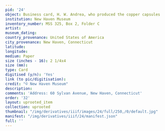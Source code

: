 ```yaml
---
pid: '24'
object: Business card, H. W. Andrea, who produced the copper capsules
institution: New Haven Museum
inventory_number: MSS 325, Box 2, Folder C
artist:
museum_dating:
country_provenance: United States of America
city_provenance: New Haven, Connecticut
latitude:
longitude:
medium: Paper
size (inches - 16): 2 1/4x4
size (mm):
type: Card
digitised (y/n): 'Yes'
link (to pic/digitisation):
credit: "© New Haven Museum"
description:
comments: 'Address: 60 Sylvan Avenue, New Haven, Connecticut'
order: '32'
layout: uprooted_item
collection: uprooted
thumbnail: "/img/derivatives/iiif/images/24/full/250,/0/default.jpg"
manifest: "/img/derivatives/iiif/24/manifest.json"
full: ''
---
```

